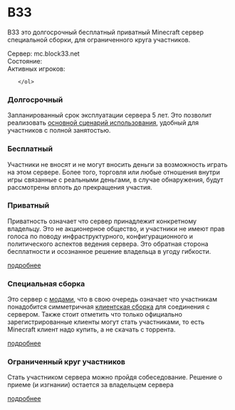 # B33

B33 это долгосрочный бесплатный приватный Minecraft сервер специальной сборки, для ограниченного круга участников. 


<div>
	<div>
		<span>Сервер:</span> <span id="server">mc.block33.net</span>
	</div>
	<div>
		<span>Состояние:</span> <span id="status"></span>
	</div>
	<div>
		<span>Активных игроков:</span> <span id="players"></span>
	</div>	
	<ol id="players-list">

	</ol>
</div>
<script>
  fetch('https://mcapi.us/server/query?ip=mc.block33.net')
    .then(response => response.json())
    .then(data => {
		document.getElementById("status").innerHTML = data.online ? "online" : "offline";
		document.getElementById("players").innerHTML = data.players.now;
		for (var name of data.players.list) {
			var ul = document.getElementById("players-list");
			var li = document.createElement("li");
		    li.appendChild(document.createTextNode(name));
		    ul.appendChild(li);
		}
    });
</script>


### Долгосрочный

Запланированный срок эксплуатации сервера 5 лет. Это позволит реализовать [основной сценарий использования](./primary-use-case), удобный для участников с полной занятостью.



### Бесплатный

Участники не вносят и не могут вносить деньги за возможность играть на этом сервере. Более того, торговля или любые отношения внутри игры связанные с реальными деньгами, в случае обнаружения, будут рассмотрены вплоть до прекращения участия. 



### Приватный

Приватность означает что сервер принадлежит конкретному владельцу. Это не акционерное общество, и участники не имеют прав голоса по поводу инфраструктурного, конфигурационного и политического аспектов ведения сервера. Это обратная сторона бесплатности и осознанное решение владельца в угоду гибкости.

[подробнее](./private-server)



### Специальная сборка

Это сервер с [модами](./mods), что в свою очередь означает что участникам понадобится симметричная [клиентская сборка](./mc-client-build) для соединения с сервером. Также стоит отметить что только официально зарегистрированные клиенты могут стать участниками, то есть Minecraft клиент надо купить, а не скачать с торрента.

[подробнее](./custom-build)



### Ограниченный круг участников

Стать участником сервера можно пройдя собеседование. Решение о приеме (и изгнании) остается за владельцем сервера

[подробнее](./join)